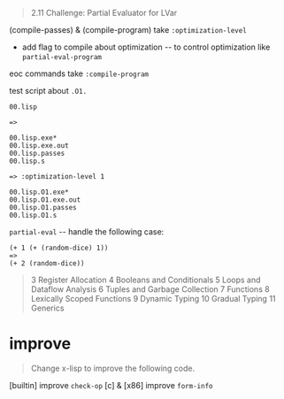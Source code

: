 > 2.11 Challenge: Partial Evaluator for LVar

(compile-passes) & (compile-program) take `:optimization-level`

- add flag to compile about optimization -- to control optimization like `partial-eval-program`

eoc commands take `:compile-program`

test script about `.O1.`

```
00.lisp

=>

00.lisp.exe*
00.lisp.exe.out
00.lisp.passes
00.lisp.s

=> :optimization-level 1

00.lisp.O1.exe*
00.lisp.O1.exe.out
00.lisp.O1.passes
00.lisp.O1.s
```

`partial-eval` -- handle the following case:

```
(+ 1 (+ (random-dice) 1))
=>
(+ 2 (random-dice))
```

> 3 Register Allocation
> 4 Booleans and Conditionals
> 5 Loops and Dataflow Analysis
> 6 Tuples and Garbage Collection
> 7 Functions
> 8 Lexically Scoped Functions
> 9 Dynamic Typing
> 10 Gradual Typing
> 11 Generics

# improve

> Change x-lisp to improve the following code.

[builtin] improve `check-op`
[c] & [x86] improve `form-info`
